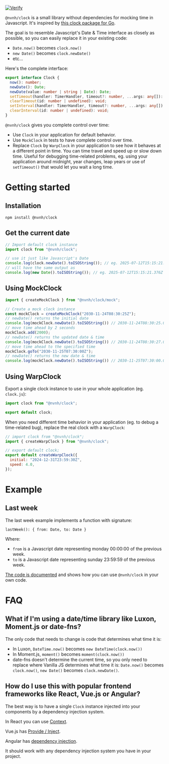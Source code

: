 [![Verify](https://github.com/Nivani/clock/actions/workflows/verify.yml/badge.svg)](https://github.com/Nivani/clock/actions/workflows/verify.yml)

`@nvnh/clock` is a small library without dependencies for mocking time in Javascript. It's inspired by [this clock package for Go](https://pkg.go.dev/github.com/facebookgo/clock).

The goal is to resemble Javascript's Date & Time interface as closely as possible, so you can easily replace it in your existing code:
* `Date.now()` becomes `clock.now()`
* `new Date()` becomes `clock.newDate()`
* etc...

Here's the complete interface:

```Typescript
export interface Clock {
  now(): number;
  newDate(): Date;
  newDate(value: number | string | Date): Date;
  setTimeout(handler: TimerHandler, timeout?: number, ...args: any[]): number;
  clearTimeout(id: number | undefined): void;
  setInterval(handler: TimerHandler, timeout?: number, ...args: any[]): number;
  clearInterval(id: number | undefined): void;
}
```

`@nvnh/clock` gives you complete control over time:

* Use `Clock` in your application for default behavior.
* Use `MockClock` in tests to have complete control over time.
* Replace `Clock` by `WarpClock` in your application to see how it behaves at a different point in time. You can time travel and speed up or slow down time. Useful for debugging time-related problems, eg. using your application around midnight, year changes, leap years or use of `setTimeout()` that would let you wait a long time.

# Getting started

## Installation

`npm install @nvnh/clock`

## Get the current date

```Javascript
// Import default clock instance
import clock from "@nvnh/clock";

// use it just like Javascript's Date
console.log(clock.newDate().toISOString()); // eg. 2025-07-12T15:15:21.376Z
// will have the same output as
console.log(new Date().toISOString()); // eg. 2025-07-12T15:15:21.376Z
```

## Using MockClock

```Javascript
import { createMockClock } from "@nvnh/clock/mock";

// Create a mock clock instance
const mockClock = createMockClock("2030-11-24T08:30:25Z");
// newDate() returns the initial date
console.log(mockClock.newDate().toISOString()) // 2030-11-24T08:30:25.000Z
// move time ahead by 2 seconds
mockClock.add(2000);
// newDate() returns the updated date & time
console.log(mockClock.newDate().toISOString()) // 2030-11-24T08:30:27.000Z
// move time ahead to the specified time
mockClock.goTo("2030-11-25T07:30:00Z");
// newDate() returns the new date & time
console.log(mockClock.newDate().toISOString()) // 2030-11-25T07:30:00.000Z
```

## Using WarpClock

 Export a single clock instance to use in your whole application (eg. `clock.js`):

```Javascript
import clock from "@nvnh/clock";

export default clock;
```

When you need different time behavior in your application (eg. to debug a time-related bug), replace the real clock with a `WarpClock`:

```Javascript
// import clock from "@nvnh/clock";
import { createWarpClock } from "@nvnh/clock";

// export default clock;
export default createWarpClock({
  initial: "2024-12-31T23:59:30Z",
  speed: 4.0,
});
```

# Example

## Last week

The last week example implements a function with signature:

`lastWeek(): { from: Date, to: Date }`

Where:
* `from` is a Javascript date representing monday 00:00:00 of the previous week.
* `to` is a Javascript date representing sunday 23:59:59 of the previous week.

[The code is documented](./examples/last-week/last-week.js) and shows how you can use `@nvnh/clock` in your own code.

# FAQ

## What if I'm using a date/time library like Luxon, Moment.js or date-fns?

The only code that needs to change is code that determines what time it is:

* In Luxon, `DateTime.now()` becomes `new DateTime(clock.now())`
* In Moment.js, `moment()` becomes `moment(clock.now())`
* date-fns doesn't determine the current time, so you only need to replace where Vanilla JS determines what time it is: `Date.now()` becomes `clock.now()`, `new Date()` becomes `clock.newDate()`.

## How do I use this with popular frontend frameworks like React, Vue.js or Angular?

The best way is to have a single `Clock` instance injected into your components by a dependency injection system.

In React you can use [Context](https://react.dev/learn/passing-data-deeply-with-context).

Vue.js has [Provide / Inject](https://vuejs.org/guide/components/provide-inject).

Angular has [dependency injection](https://angular.dev/guide/di/dependency-injection).

It should work with any dependency injection system you have in your project.
